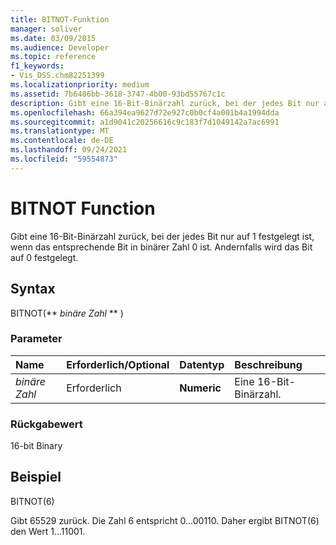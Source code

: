 ```yaml
---
title: BITNOT-Funktion
manager: soliver
ms.date: 03/09/2015
ms.audience: Developer
ms.topic: reference
f1_keywords:
- Vis_DSS.chm82251399
ms.localizationpriority: medium
ms.assetid: 7b6486bb-3618-3747-4b00-93bd55767c1c
description: Gibt eine 16-Bit-Binärzahl zurück, bei der jedes Bit nur auf 1 festgelegt ist, wenn das entsprechende Bit in binärer Zahl 0 ist. Andernfalls wird das Bit auf 0 festgelegt.
ms.openlocfilehash: 66a394ea9627d72e927c0b0cf4a001b4a1994dda
ms.sourcegitcommit: a1d9041c20256616c9c183f7d1049142a7ac6991
ms.translationtype: MT
ms.contentlocale: de-DE
ms.lasthandoff: 09/24/2021
ms.locfileid: "59554873"
---
```

# <a name="bitnot-function"></a>BITNOT Function

Gibt eine 16-Bit-Binärzahl zurück, bei der jedes Bit nur auf 1 festgelegt ist, wenn das entsprechende Bit in binärer Zahl 0 ist. Andernfalls wird das Bit auf 0 festgelegt.
  
## <a name="syntax"></a>Syntax

BITNOT(** *binäre Zahl* ** ) 
  
### <a name="parameters"></a>Parameter

|**Name**|**Erforderlich/Optional**|**Datentyp**|**Beschreibung**|
|:-----|:-----|:-----|:-----|
| _binäre Zahl_ <br/> |Erforderlich  <br/> |**Numeric** <br/> |Eine 16-Bit-Binärzahl.  <br/> |
   
### <a name="return-value"></a>Rückgabewert

16-bit Binary
  
## <a name="example"></a>Beispiel

BITNOT(6)
  
Gibt 65529 zurück. Die Zahl 6 entspricht 0...00110. Daher ergibt BITNOT(6) den Wert 1...11001.
  


